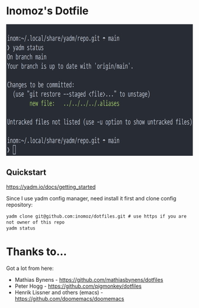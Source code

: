 # Inomoz's Dotfile

<img src="./terminal_preview.png" width="732" height="354" alt="Terminal Preview">

## Quickstart
https://yadm.io/docs/getting_started

Since I use yadm config manager, need install it first and clone config repository:
```
yadm clone git@github.com:inomoz/dotfiles.git # use https if you are not owner of this repo
yadm status
```

# Thanks to…
Got a lot from here:

* Mathias Bynens - https://github.com/mathiasbynens/dotfiles
* Peter Hogg - https://github.com/pigmonkey/dotfiles
* Henrik Lissner and others (emacs) - https://github.com/doomemacs/doomemacs
